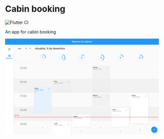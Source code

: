 # Cabin booking

![Flutter CI](https://github.com/albertms10/cabin_booking/workflows/Flutter%20CI/badge.svg)

An app for cabin booking

![Bookings page](docs/screenshots/bookings_v0.3.jpg)

